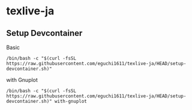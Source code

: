 # texlive-ja

## Setup Devcontainer

Basic
```shell
/bin/bash -c "$(curl -fsSL https://raw.githubusercontent.com/eguchi1611/texlive-ja/HEAD/setup-devcontainer.sh)"
```

with Gnuplot
```shell
/bin/bash -c "$(curl -fsSL https://raw.githubusercontent.com/eguchi1611/texlive-ja/HEAD/setup-devcontainer.sh)" with-gnuplot
```